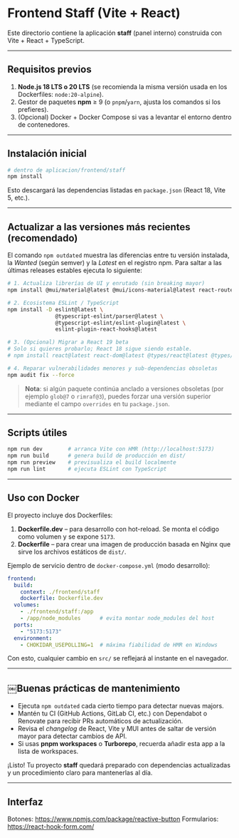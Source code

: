 # Frontend Staff (Vite + React)

Este directorio contiene la aplicación **staff** (panel interno) construida con Vite + React + TypeScript.

---
## Requisitos previos

1. **Node.js 18 LTS o 20 LTS** (se recomienda la misma versión usada en los Dockerfiles: `node:20-alpine`).
2. Gestor de paquetes **npm** ≥ 9 (o `pnpm`/`yarn`, ajusta los comandos si los prefieres).
3. (Opcional) Docker + Docker Compose si vas a levantar el entorno dentro de contenedores.

---
## Instalación inicial

```bash
# dentro de aplicacion/frontend/staff
npm install
```

Esto descargará las dependencias listadas en `package.json` (React 18, Vite 5, etc.).

---
## Actualizar a las versiones más recientes (recomendado)

El comando `npm outdated` muestra las diferencias entre tu versión instalada, la *Wanted* (según semver) y la *Latest* en el registro npm. Para saltar a las últimas releases estables ejecuta lo siguiente:

```bash
# 1. Actualiza librerías de UI y enrutado (sin breaking mayor)
npm install @mui/material@latest @mui/icons-material@latest react-router-dom@latest vite@latest

# 2. Ecosistema ESLint / TypeScript
npm install -D eslint@latest \
               @typescript-eslint/parser@latest \
               @typescript-eslint/eslint-plugin@latest \
               eslint-plugin-react-hooks@latest

# 3. (Opcional) Migrar a React 19 beta
# Solo si quieres probarlo; React 18 sigue siendo estable.
# npm install react@latest react-dom@latest @types/react@latest @types/react-dom@latest

# 4. Reparar vulnerabilidades menores y sub-dependencias obsoletas
npm audit fix --force
```

> **Nota**: si algún paquete continúa anclado a versiones obsoletas (por ejemplo `glob@7` o `rimraf@3`), puedes forzar una versión superior mediante el campo `overrides` en tu `package.json`.

---
## Scripts útiles

```bash
npm run dev        # arranca Vite con HMR (http://localhost:5173)
npm run build      # genera build de producción en dist/
npm run preview    # previsualiza el build localmente
npm run lint       # ejecuta ESLint con TypeScript
```

---
## Uso con Docker

El proyecto incluye dos Dockerfiles:

1. **Dockerfile.dev** – para desarrollo con hot-reload. Se monta el código como volumen y se expone `5173`.
2. **Dockerfile** – para crear una imagen de producción basada en Nginx que sirve los archivos estáticos de `dist/`.

Ejemplo de servicio dentro de `docker-compose.yml` (modo desarrollo):

```yaml
frontend:
  build:
    context: ./frontend/staff
    dockerfile: Dockerfile.dev
  volumes:
    - ./frontend/staff:/app
    - /app/node_modules      # evita montar node_modules del host
  ports:
    - "5173:5173"
  environment:
    - CHOKIDAR_USEPOLLING=1  # máxima fiabilidad de HMR en Windows
```

Con esto, cualquier cambio en `src/` se reflejará al instante en el navegador.

---
## ￼Buenas prácticas de mantenimiento

- Ejecuta `npm outdated` cada cierto tiempo para detectar nuevas majors.
- Mantén tu CI (GitHub Actions, GitLab CI, etc.) con Dependabot o Renovate para recibir PRs automáticos de actualización.
- Revisa el *changelog* de React, Vite y MUI antes de saltar de versión mayor para detectar cambios de API.
- Si usas **pnpm workspaces** o **Turborepo**, recuerda añadir esta app a la lista de workspaces.

¡Listo! Tu proyecto **staff** quedará preparado con dependencias actualizadas y un procedimiento claro para mantenerlas al día. 



---

## Interfaz
Botones: https://www.npmjs.com/package/reactive-button
Formularios: https://react-hook-form.com/